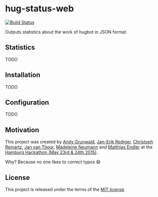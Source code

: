 # hug-status-web

[![Build Status](https://travis-ci.org/hugbotme/hug-status-web.svg?branch=master)](https://travis-ci.org/hugbotme/hug-status-web)

Outputs statistics about the work of hugbot in JSON format.

## Statistics

TODO

## Installation

TODO

## Configuration

TODO

## Motivation

This project was created by [Andy Grunwald](https://github.com/andygrunwald), [Jan-Erik Rediger](https://github.com/badboy), [Christoph Reinartz](https://github.com/creinartz), [Jan van Thoor](https://github.com/janvt), [Madeleine Neumann](https://github.com/madeleine-neumann) and [Matthias Endler](https://github.com/mre) at the [Hamburg Hackathon (May 23rd & 24th 2015)](http://hamburg-hackathon.de/hackathon/).

Why? Because no one likes to correct typos :smile:

## License

This project is released under the terms of the [MIT license](http://en.wikipedia.org/wiki/MIT_License).

